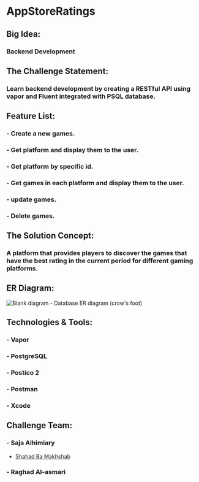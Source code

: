 # AppStoreRatings


## Big Idea:
### Backend Development

## The Challenge Statement:
### Learn backend development by creating  a RESTful API using vapor and Fluent integrated with PSQL database.

## Feature List:
### - Create a new games.
### - Get platform and display them to the user.
### - Get platform by specific id.
### - Get games in each platform and display them to the user.
### - update games.
### - Delete games.


## The Solution Concept:
### A platform that provides players to discover the games that have the best rating in the current period for different gaming platforms.

## ER Diagram:
![Blank diagram - Database ER diagram (crow's foot)](https://user-images.githubusercontent.com/116798725/226569131-87e88a6d-5402-4357-a53f-3a2331847f58.png)



## Technologies & Tools:
### - Vapor
### - PostgreSQL
### - Postico 2
### - Postman
### - Xcode



## Challenge Team:
### - Saja Alhimiary
- <a href="https://github.com/shahad2023">Shahad Ba Makhshab</a>
### - Raghad Al-asmari




